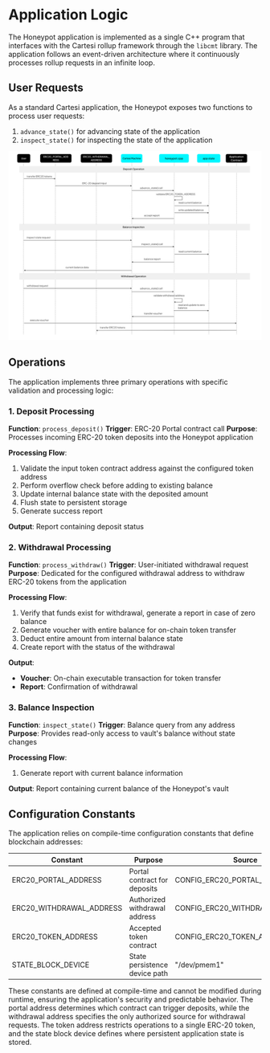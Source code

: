 # Application Logic

The Honeypot application is implemented as a single C++ program that interfaces with the Cartesi rollup framework through the `libcmt` library. The application follows an event-driven architecture where it continuously processes rollup requests in an infinite loop.

## User Requests

As a standard Cartesi application, the Honeypot exposes two functions to process user requests:
1. `advance_state()` for advancing state of the application
2. `inspect_state()` for inspecting the state of the application

![ERC-20 Token Operations](../images/honeypot-operations.png)

## Operations

The application implements three primary operations with specific validation and processing logic:

### 1. Deposit Processing

**Function**: `process_deposit()`
**Trigger**: ERC-20 Portal contract call
**Purpose**: Processes incoming ERC-20 token deposits into the Honeypot application

**Processing Flow**:
1. Validate the input token contract address against the configured token address
2. Perform overflow check before adding to existing balance
3. Update internal balance state with the deposited amount
4. Flush state to persistent storage    
5. Generate success report

**Output**: Report containing deposit status

### 2. Withdrawal Processing

**Function**: `process_withdraw()`
**Trigger**: User-initiated withdrawal request
**Purpose**: Dedicated for the configured withdrawal address to withdraw ERC-20 tokens from the application

**Processing Flow**:
1. Verify that funds exist for withdrawal, generate a report in case of zero balance
2. Generate voucher with entire balance for on-chain token transfer
3. Deduct entire amount from internal balance state
4. Create report with the status of the withdrawal

**Output**: 
- **Voucher**: On-chain executable transaction for token transfer
- **Report**: Confirmation of withdrawal

### 3. Balance Inspection

**Function**: `inspect_state()` 
**Trigger**: Balance query from any address
**Purpose**: Provides read-only access to vault's balance without state changes

**Processing Flow**:
1. Generate report with current balance information

**Output**: Report containing current balance of the Honeypot's vault

## Configuration Constants

The application relies on compile-time configuration constants that define blockchain addresses:

| Constant | Purpose | Source |
|----------|---------|---------|
| ERC20_PORTAL_ADDRESS | Portal contract for deposits | CONFIG_ERC20_PORTAL_ADDRESS |
| ERC20_WITHDRAWAL_ADDRESS | Authorized withdrawal address | CONFIG_ERC20_WITHDRAWAL_ADDRESS |
| ERC20_TOKEN_ADDRESS | Accepted token contract | CONFIG_ERC20_TOKEN_ADDRESS |
| STATE_BLOCK_DEVICE | State persistence device path | "/dev/pmem1" |

These constants are defined at compile-time and cannot be modified during runtime, ensuring the application's security and predictable behavior. The portal address determines which contract can trigger deposits, while the withdrawal address specifies the only authorized source for withdrawal requests. The token address restricts operations to a single ERC-20 token, and the state block device defines where persistent application state is stored.